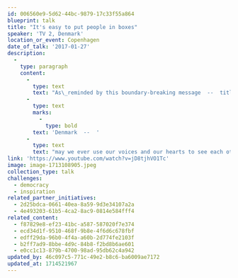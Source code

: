 ```yaml
---
id: 006560e9-5d62-44bc-9879-17c33f55a864
blueprint: talk
title: "It's easy to put people in boxes"
speaker: 'TV 2, Denmark'
location_or_event: Copenhagen
date_of_talk: '2017-01-27'
description:
  -
    type: paragraph
    content:
      -
        type: text
        text: "As\_reminded by this boundary-breaking message  --  titled \"All That We Share,\"   from TV 2 in "
      -
        type: text
        marks:
          -
            type: bold
        text: 'Denmark  --  '
      -
        type: text
        text: "may we ever use our voices and our hearts to see each other more clearly, more\_kindly.\_"
link: 'https://www.youtube.com/watch?v=jD8tjhVO1Tc'
image: image-1713108905.jpeg
collection_type: talk
challenges:
  - democracy
  - inspiration
related_partner_initiatives:
  - 2d25bdca-0661-40ea-8a59-9d3e34107a2a
  - 4e493203-61b5-4ca2-8ac9-0814e584fff4
related_content:
  - f87829e8-ef23-41bc-a587-587020f7e374
  - ecd34d1f-9510-468f-9b8e-4f6d6c678fbf
  - edff29da-96b0-4f4a-a60b-2d774fe2103f
  - b2ff7ad9-8bbe-4d9c-84b8-f2bd8b6ae601
  - e0cc1c13-879b-4700-98ad-95db62c4a942
updated_by: 46c097c5-771c-49e2-b8c6-ba6009ae7172
updated_at: 1714521967
---
```

